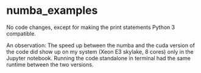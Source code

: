 numba_examples
=================

No code changes, except for making the print statements Python 3 compatible.

An observation: The speed up between the numba and the cuda version of the code did show up on my system (Xeon E3 skylake, 8 cores) only in the Jupyter notebook. Running the code standalone in terminal had the same runtime between the two versions.
